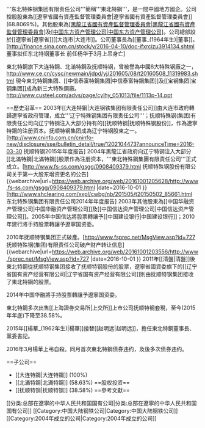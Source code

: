 '''东北特殊钢集团有限责任公司'''簡稱'''東北特鋼'''，是一間中國地方國企。公司控股股東為[[遼寧省國有資產監督管理委員會|遼寧省國有資產監督管理委員會]] (68.8069%)。其他股東為[[黑龍江省國有資產監督管理委員會|黑龍江省國有資產監督管理委員會]](14.5191%)及[[中国东方资产管理公司|中国东方资产管理公司]](16.6740%)。公司總部設於[[遼寧省|遼寧省]][[大连市|大连市]]。公司董事長為[[董事_(1964年生)|董事]]。<ref>[http://finance.sina.com.cn/stock/y/2016-04-10/doc-ifxrcizu3914134.shtml 董事拟任东北特钢董事长 前任杨华于3月上吊身亡]</ref>

東北特鋼旗下大连特鋼、北滿特鋼及抚顺特钢，曾被譽為中國8大特殊钢廠之一，<ref>http://www.ce.cn/cysc/newmain/jdpd/yj/201605/08/t20160508_11319983.shtml</ref> 現今東北特鋼集团、[[中信泰富特鋼集团|中信泰富特鋼集团]]及[[宝钢集团|宝钢集团]]成為新三大特殊鋼廠。<ref>http://www.custeel.com/advs/page/cylhy_051013/file/1113p-14.ppt</ref>

==歷史沿革==
2003年[[大连特鋼|大连钢铁集团有限责任公司]]由大连市政府轉歸遼寧省政府管理，成立'''辽宁特殊钢集团有限责任公司'''；抚顺特殊钢(集团)有限责任公司向辽宁特钢注入大部分持有的[[抚顺特钢|抚顺特殊钢股份]]，作為遼寧特鋼的注册资本。抚顺特钢集团成為辽宁特钢股東之一。<ref>[http://www.cninfo.com.cn/cninfo-new/disclosure/sse/bulletin_detail/true/1202104473?announceTime=2016-03-30 抚顺特钢2015年年度报告]</ref> 2004年黑龍江省政府向辽宁特钢注入大部分[[北滿特鋼|北滿特鋼]]股票作為注册资本，'''東北特殊鋼集團有限責任公司'''正式成立。<ref>[http://www.fs-ss.com/gsgg/0908409379.html 抚顺特殊钢股份有限公司关于第一大股东增资更名的公告] {{webarchive|url=https://web.archive.org/web/20161001205628/http://www.fs-ss.com/gsgg/0908409379.html |date=2016-10-01 }}</ref><ref>[http://www.shclearing.com/xxpl/cwbg/nb/201505/t20150502_85661.html 东北特殊钢集团有限责任公司2014年年度报告]</ref> 2003年其他股東為[[中国华融资产管理公司|中国华融资产管理公司]]及[[中国信达资产管理公司|中国信达资产管理公司]]。2005年中国信达將股票轉讓予[[中国建设银行|中国建设银行]]；2010年建行將手持股票轉讓予遼寧国资委。

2010年抚顺特钢集团正式破產。<ref>[http://www.fsprec.net/MsgView.asp?id=727 抚顺特殊钢(集团)有限责任公司破产财产转让信息] {{webarchive|url=https://web.archive.org/web/20161001203556/http://www.fsprec.net/MsgView.asp?id=727 |date=2016-10-01 }}</ref> 2011年[[清盤|清盤]]後東北特鋼從抚顺特钢集团接收了抚顺特钢股份的股票，遼寧省國資委旗下的[[辽宁省国有资产经营有限公司|辽宁省国有资产经营有限公司]]則由抚顺特钢集团接收了東北特鋼的股票。

2014年中国华融將手持股票轉讓予遼寧国资委。

東北特鋼多次出售[[上海證券交易所|上交所]]上市公司抚顺特钢套現，至今(2015年年底)下降至38.58%。

2015年[[楊華_(1962年生)|楊華]]接替[[赵明远|赵明远]]，擔任東北特鋼董事長、黨委書記。

2016年3月楊華上弔自殺。同月首次東北特鋼债券违约，及後多次债券违约。

==子公司==
* [[大连特鋼|大连特鋼]] (100%)
* [[北滿特鋼|北滿特鋼]] (58.63%)
==股权投资==
* [[抚顺特钢|抚顺特钢]] (38.58%)
==參考文獻==
<references/>
[[分类:总部在遼寧的中华人民共和国国有公司|分类:总部在遼寧的中华人民共和国国有公司]]
[[Category:中国大陆钢铁公司|Category:中国大陆钢铁公司]]
[[Category:2004年成立的公司|Category:2004年成立的公司]]
